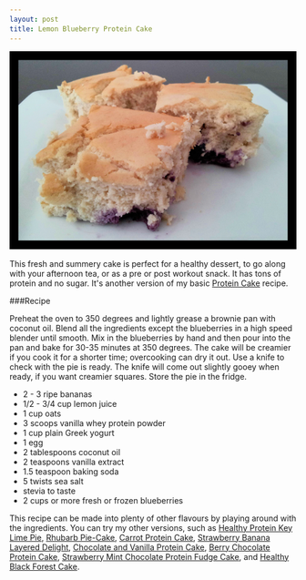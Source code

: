 ```yaml
---
layout: post
title: Lemon Blueberry Protein Cake  
---
```


![Lemon Blueberry Protein Cake](/images/lemon_blueberry_protein_cake.jpg)

This fresh and summery cake is perfect for a healthy dessert, to go along with your afternoon tea, or as a pre or post workout snack. It has tons of protein and no sugar.  It's another version of my basic [Protein Cake](http://teri-lynn.ca/2014/04/13/protein-cake/) recipe. 


###Recipe

Preheat the oven to 350 degrees and lightly grease a brownie pan with coconut oil. Blend all the ingredients except the blueberries in a high speed blender until smooth. Mix in the blueberries by hand and then pour into the pan and bake for 30-35 minutes at 350 degrees. The cake will be creamier if you cook it for a shorter time; overcooking can dry it out. Use a knife to check with the pie is ready. The knife will come out slightly gooey when ready, if you want creamier squares. Store the pie in the fridge. 

- 2 - 3 ripe bananas
- 1/2 - 3/4 cup lemon juice 
- 1 cup oats
- 3 scoops vanilla whey protein powder
- 1 cup plain Greek yogurt
- 1 egg 
- 2 tablespoons coconut oil
- 2 teaspoons vanilla extract
- 1.5 teaspoon baking soda
- 5 twists sea salt
- stevia to taste 
- 2 cups or more fresh or frozen blueberries

This recipe can be made into plenty of other flavours by playing around with the ingredients. You can try my other versions, such as [Healthy Protein Key Lime Pie](http://teri-lynn.ca/2014/08/01/healthy-protein-key-lime-pie/), [Rhubarb Pie-Cake](http://teri-lynn.ca/2014/06/23/rhubarb-pie-cake/), [Carrot Protein Cake](http://teri-lynn.ca/2014/05/18/carrot-protein-cake/), [Strawberry Banana Layered Delight](http://teri-lynn.ca/2014/04/22/strawberry-banana-layered-delight/), [Chocolate and Vanilla Protein Cake](http://teri-lynn.ca/2014/04/13/protein-cake/), [Berry Chocolate Protein Cake](http://teri-lynn.ca/2014/08/11/berry-chocolate-protein-cake/), [Strawberry Mint Chocolate Protein Fudge Cake](http://teri-lynn.ca/2014/08/22/strawberry-mint-chocolate-protein-fudge-cake/), and [Healthy Black Forest Cake](http://teri-lynn.ca/2014/08/12/healthy-black-forest-cake/).

  
